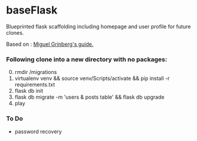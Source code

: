 # baseFlask
Blueprinted flask scaffolding including homepage and user profile for future clones.

Based on : [Miguel Grinberg's guide.](courses.miguelgrinberg.com)

### Following clone into a new directory with no packages:
0. rmdir /migrations
1. virtualenv venv && source venv/Scripts/activate && pip install -r requirements.txt
2. flask db init
3. flask db migrate -m 'users & posts table' && flask db upgrade
4. play


### To Do
+ password recovery
